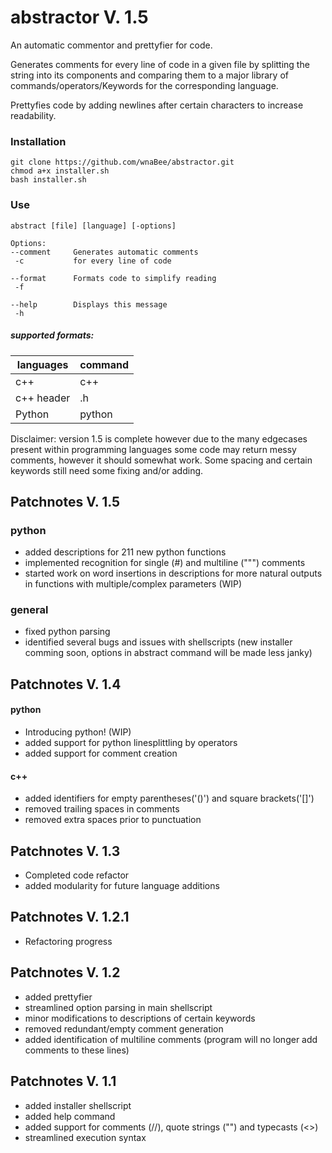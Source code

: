 # abstractor V. 1.5
An automatic commentor and prettyfier for code.

Generates comments for every line of code in a given file by splitting the string into its components and comparing them to a major library of commands/operators/Keywords for the corresponding language. 

Prettyfies code by adding newlines after certain characters to increase readability.

### Installation
```
git clone https://github.com/wnaBee/abstractor.git
chmod a+x installer.sh
bash installer.sh
```

### Use
```
abstract [file] [language] [-options]

Options:
--comment     Generates automatic comments
 -c           for every line of code

--format      Formats code to simplify reading
 -f

--help        Displays this message
 -h
```

##### supported formats:

| languages | command |
|-----------|---------|
| c++ | c++ |
| c++ header | .h |
| Python | python |

Disclaimer: version 1.5 is complete however due to the many edgecases present within programming languages some code may return messy comments, however it should somewhat work. Some spacing and certain keywords still need some fixing and/or adding.

## Patchnotes V. 1.5
### python
* added descriptions for 211 new python functions
* implemented recognition for single (#) and multiline (""") comments
* started work on word insertions in descriptions for more natural outputs in functions with multiple/complex parameters (WIP)
### general
* fixed python parsing
* identified several bugs and issues with shellscripts (new installer comming soon, options in abstract command will be made less janky)

## Patchnotes V. 1.4
#### python
* Introducing python! (WIP)
* added support for python linesplittling by operators
* added support for comment creation
#### c++
* added identifiers for empty parentheses('()') and square brackets('[]')
* removed trailing spaces in comments
* removed extra spaces prior to punctuation

## Patchnotes V. 1.3
* Completed code refactor
* added modularity for future language additions

## Patchnotes V. 1.2.1
* Refactoring progress

## Patchnotes V. 1.2
* added prettyfier
* streamlined option parsing in main shellscript
* minor modifications to descriptions of certain keywords
* removed redundant/empty comment generation
* added identification of multiline comments (program will no longer add comments to these lines)

## Patchnotes V. 1.1
* added installer shellscript
* added help command
* added support for comments (//), quote strings ("") and typecasts (<>)
* streamlined execution syntax
